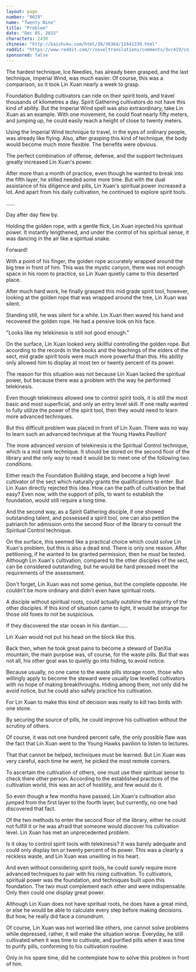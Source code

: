```yaml
---
layout: page
number: "0029"
name: "Twenty Nine"
title: "Problem"
date: "Dec 05, 2015"
characters: 2430
chinese: "http://baishuku.com/html/30/30364/12441339.html"
reddit: "https://www.reddit.com/r/noveltranslations/comments/3vc419/cn_tempered_immortal_chapter_29/"
sponsored: false
---
```


The hardest technique, Ice Needles, has already been grasped, and the last technique, Imperial Wind, was much easier. Of course, this was a comparison, so it took Lin Xuan nearly a week to grasp.

Foundation Building cultivators can ride on their spirit tools, and travel thousands of kilometres a day. Spirit Gathering cultivators do not have this kind of ability. But the Imperial Wind spell was also extraordinary, take Lin Xuan as an example. With one movement, he could float nearly fifty meters, and jumping up, he could easily reach a height of close to twenty meters.

Using the Imperial Wind technique to travel, in the eyes of ordinary people, was already like flying. Also, after grasping this kind of technique, the body would become much more flexible. The benefits were obvious.

The perfect combination of offense, defense, and the support techniques greatly increased Lin Xuan's power.

After more than a month of practice, even though he wanted to break into the fifth layer, he stilled needed some more time. But with the dual assistance of his diligence and pills, Lin Xuan's spiritual power increased a lot. And apart from his daily cultivation, he continued to explore spirit tools.

......

Day after day flew by.

Holding the golden rope, with a gentle flick, Lin Xuan injected his spiritual power. It instantly lengthened, and under the control of his spiritual sense, it was dancing in the air like a spiritual snake.

Forward!

With a point of his finger, the golden rope accurately wrapped around the big tree in front of him. This was the mystic canyon, there was not enough space in his room to practice, so Lin Xuan quietly came to this deserted place.

After much hard work, he finally grasped this mid grade spirit tool, however, looking at the golden rope that was wrapped around the tree, Lin Xuan was silent.

Standing still, he was silent for a while. Lin Xuan then waved his hand and recovered the golden rope. He had a pensive look on his face.

"Looks like my telekinesis is still not good enough."

On the surface, Lin Xuan looked very skillful controlling the golden rope. But according to the records in the books and the teachings of the elders of the sect, mid grade spirit tools were much more powerful than this. His ability only allowed him to display at most ten or twenty percent of its power.

The reason for this situation was not because Lin Xuan lacked the spiritual power, but because there was a problem with the way he performed telekinesis.

Even though telekinesis allowed one to control spirit tools, it is still the most basic and most superficial, and only an entry level skill. If one really wanted to fully utilize the power of the spirit tool, then they would need to learn more advanced techniques.

But this difficult problem was placed in front of Lin Xuan. There was no way to learn such an advanced technique at the Young Hawks Pavilion!

The more advanced version of telekinesis is the Spiritual Control technique, which is a mid rank technique. It should be stored on the second floor of the library and the only way to read it would be to meet one of the following two conditions.

Either reach the Foundation Building stage, and become a high level cultivator of the sect which naturally grants the qualifications to enter. But Lin Xuan directly rejected this idea. How can the path of cultivation be that easy? Even now, with the support of pills, to want to establish the foundation, would still require a long time.

And the second way, as a Spirit Gathering disciple, if one showed outstanding talent, and possessed a spirit tool, one can also petition the patriarch for admission onto the second floor of the library to consult the Spiritual Control technique.

On the surface, this seemed like a practical choice which could solve Lin Xuan's problem, but this is also a dead end. There is only one reason. After petitioning, if he wanted to be granted permission, then he must be tested. Although Lin Xuan's cultivation, compared to the other disciples of the sect, can be considered outstanding, but he would be hard pressed meet the requirements of the assessment.

Don't forget, Lin Xuan was not some genius, but the complete opposite. He couldn't be more ordinary and didn't even have spiritual roots.

A disciple without spiritual roots, could actually outshine the majority of the other disciples. If this kind of situation came to light, it would be strange for those old foxes to not be suspicious.

If they discovered the star ocean in his dantian......

Lin Xuan would not put his head on the block like this.

Back then, when he took great pains to become a steward of DanXia mountain, the main purpose was, of course, for the waste pills. But that was not all, his other goal was to quietly go into hiding, to avoid notice.

Because usually, no one came to the waste pills storage room, those who willingly apply to become the steward were usually low levelled cultivators with no hope of making breakthroughs. Hiding among them, not only did he avoid notice, but he could also safely practice his cultivation.

For Lin Xuan to make this kind of decision was really to kill two birds with one stone.

By securing the source of pills, he could improve his cultivation without the scrutiny of others.

Of course, it was not one hundred percent safe, the only possible flaw was the fact that Lin Xuan went to the Young Hawks pavilion to listen to lectures.

That that cannot be helped, techniques must be learned. But Lin Xuan was very careful, each time he went, he picked the most remote corners.

To ascertain the cultivation of others, one must use their spiritual sense to check there other person. According to the established practices of the cultivation world, this was an act of hostility, and few would do it.

So even though a few months have passed, Lin Xuan's cultivation also jumped from the first layer to the fourth layer, but currently, no one had discovered that fact.

Of the two methods to enter the second floor of the library, either he could not fulfill it or he was afraid that someone would discover his cultivation level. Lin Xuan has met an unprecedented problem.

Is it okay to control spirit tools with telekinesis? It was barely adequate and could only display ten or twenty percent of its power. This was a clearly a reckless waste, and Lin Xuan was unwilling in his heart.

And even without considering spirit tools, he could surely require more advanced techniques to pair with his rising cultivation. To cultivators, spiritual power was the foundation, and techniques built upon this foundation. The two must complement each other and were indispensable. Only then could one display great power.

Although Lin Xuan does not have spiritual roots, he does have a great mind, or else he would be able to calculate every step before making decisions. But how, he really did face a conundrum.

Of course, Lin Xuan was not worried like others, one cannot solve problems while depressed, rather, it will make the situation worse. Everyday, he still cultivated when it was time to cultivate, and purified pills when it was time to purify pills, conforming to his cultivation routine.

Only in his spare time, did he contemplate how to solve this problem in front of him.


